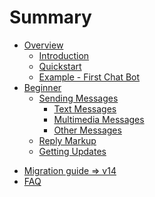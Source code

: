 # Summary

- [Overview](1/README.md)
  - [Introduction](1/intro.md)
  - [Quickstart](1/quickstart.md)
  - [Example - First Chat Bot](1/example-bot.md)
- [Beginner](2/README.md)
  - [Sending Messages](2/send-msg/README.md)
    - [Text Messages](2/send-msg/text-msg.md)
    - [Multimedia Messages](2/send-msg/multimedia-msg.md)
    - [Other Messages](2/send-msg/other-msg.md)
  - [Reply Markup](2/reply-markup.md)
  - [Getting Updates](2/get-updates.md)

<!-- - [Sending Messages](send-msg/README.md)
  - [Text Messages](send-msg/text-msg.md)
  - [Multimedia Messages](send-msg/multimedia-msg.md)
  - [Other Messages](send-msg/other-msg.md)
- [Working with Files](files/README.md)
  - [Upload](files/upload.md)
- [Login widget](Login-Widget.md)
- [Passport](passport/README.md)
- [HTTP/SOCKS5 Proxy](proxy.md)
- [Integration tests](Integration-Tests.md) -->
- [Migration guide => v14](Migration-Guide-to-Version-14.x.md)
- [FAQ](FAQ.md)

<!-- - [Getting updates](getting-updates.md) -->
<!-- - [Reply Markup](reply-markup.md) -->
<!-- - [Inline Mode](inline/README.md) -->
  <!-- - [Download](files/download.md) -->
<!-- - [Deployment](deployment/README.md) -->
  <!-- - [Long Polling](deployment/long-polling.md) -->
  <!-- - [Webhook](deployment/webhook.md) -->
<!-- - [Payments](payments/README.md) -->
<!-- - [Examples from test cases](Examples-from-Test-Cases.md) -->
